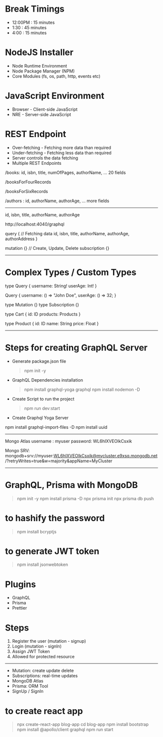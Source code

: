 # Break Timings

- 12:00PM : 15 minutes
- 1:30 : 45 minutes
- 4:00 : 15 minutes

# NodeJS Installer

- Node Runtime Environment
- Node Package Manager (NPM)
- Core Modules (fs, os, path, http, events etc)

# JavaScript Environment

- Browser - Client-side JavaScript
- NRE - Server-side JavaScript

# REST Endpoint

- Over-fetching - Fetching more data than required
- Under-fetching - Fetching less data than required
- Server controls the data fetching
- Multiple REST Endpoints

/books: id, isbn, title, numOfPages, authorName, ... 20 fields

/booksForFourRecords

/booksForSixRecords

/authors : id, authorName, authorAge, ... more fields

---

id, isbn, title, authorName, authorAge

http://localhost:4040/graphql

query { // Fetching data
id,
isbn,
title,
authorName,
authorAge,
authorAddress
}

mutation {} // Create, Update, Delete
subscription {}

---

# Complex Types / Custom Types

type Query {
username: String!
userAge: Int!
}

Query {
username: () => "John Doe",
userAge: () => 32;
}

type Mutation {}
type Subscription {}

type Cart {
id: ID
products: Products
}

type Product {
id: ID
name: String
price: Float
}

---

# Steps for creating GraphQL Server

- Generate package.json file
  > npm init -y
- GraphQL Dependencies installation
  > npm install graphql-yoga graphql
  > npm install nodemon -D
- Create Script to run the project
  > npm run dev:start
- Create Graphql Yoga Server

npm install graphql-import-files -D
npm install uuid

---

Mongo Atlas
username : myuser
password: WL6hIXVEOlkCsxik

Mongo SRV:
mongodb+srv://myuser:WL6hIXVEOlkCsxik@mycluster.e9xsq.mongodb.net/?retryWrites=true&w=majority&appName=MyCluster

---

# GraphQL, Prisma with MongoDB

> npm init -y
> npm install prisma -D
> npx prisma init
> npx prisma db push

# to hashify the password

> npm install bcryptjs

# to generate JWT token

> npm install jsonwebtoken

# Plugins

- GraphQL
- Prisma
- Prettier

# Steps

1. Register the user (mutation - signup)
2. Login (mutation - signIn)
3. Assign JWT Token
4. Allowed for protected resource

---

- Mutation: create update delete
- Subscriptions: real-time updates
- MongoDB Atlas
- Prisma: ORM Tool
- SignUp / SignIn

# to create react app

> npx create-react-app blog-app
> cd blog-app
> npm install bootstrap
> npm install @apollo/client graphql
> npm run start
